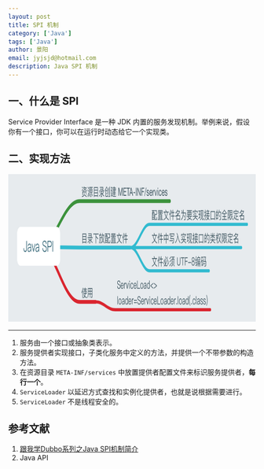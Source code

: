 ```yaml
---
layout: post
title: SPI 机制
category: ['Java']
tags: ['Java']
author: 景阳
email: jyjsjd@hotmail.com
description: Java SPI 机制
---
```


## 一、什么是 SPI
Service Provider Interface 是一种 JDK 内置的服务发现机制。举例来说，假设你有一个接口，你可以在运行时动态给它一个实现类。

## 二、实现方法

<img src="/assets/img/spi.png" width="800" height="300" alt="markdown logo"/>

---

1. 服务由一个接口或抽象类表示。
2. 服务提供者实现接口，子类化服务中定义的方法，并提供一个不带参数的构造方法。
3. 在资源目录 `META-INF/services` 中放置提供者配置文件来标识服务提供者，**每行一个**。
4. `ServiceLoader` 以延迟方式查找和实例化提供者，也就是说根据需要进行。
5. `ServiceLoader` 不是线程安全的。

## 参考文献
1. [跟我学Dubbo系列之Java SPI机制简介](http://www.jianshu.com/p/46aa69643c97)
2. Java API
